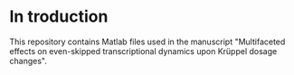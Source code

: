 # In troduction
This repository contains Matlab files used in the manuscript "Multifaceted effects on even-skipped transcriptional dynamics
upon Krüppel dosage changes".
